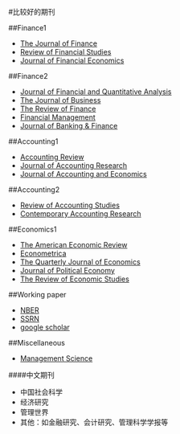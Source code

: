 #比较好的期刊

##Finance1
* [The Journal of Finance](http://onlinelibrary.wiley.com/journal/10.1111/(ISSN)1540-6261)
* [Review of Financial Studies](http://rfs.oxfordjournals.org)
* [Journal of Financial Economics](http://www.sciencedirect.com/science/journal/0304405X)



##Finance2
* [Journal of Financial and Quantitative Analysis](https://www.cambridge.org/core/journals/journal-of-financial-and-quantitative-analysis)
* [The Journal of Business](http://www.jstor.org/journal/jbusiness)
* [The Review of Finance](http://www.revfin.org)
* [Financial Management](http://onlinelibrary.wiley.com/journal/10.1111/(ISSN)1755-053X/)
* [Journal of Banking & Finance](https://www.journals.elsevier.com/journal-of-banking-and-finance/)



##Accounting1
* [Accounting Review](http://web.b.ebscohost.com/ehost/command/detail?sid=a0cdb855-0a00-428c-b9a3-7b43f0f1b2f8%40sessionmgr102&vid=0&hid=102&bdata=Jmxhbmc9emgtY24mc2l0ZT1laG9zdC1saXZl#jid=ARW&db=bth)
* [Journal of Accounting Research](http://onlinelibrary.wiley.com/journal/10.1111/(ISSN)1475-679X)
* [Journal of Accounting and Economics](http://www.sciencedirect.com/science/journal/01654101)

##Accounting2
* [Review of Accounting Studies](http://link.springer.com/journal/volumesAndIssues/11142)
* [Contemporary Accounting Research](http://onlinelibrary.wiley.com/journal/10.1111/(ISSN)1911-3846)


##Economics1
* [The American Economic Review](http://www.jstor.org/journal/amereconrevi)
* [Econometrica](http://onlinelibrary.wiley.com/journal/10.1111/(ISSN)1468-0262/issues)
* [The Quarterly Journal of Economics](http://qje.oxfordjournals.org)
* [Journal of Political Economy](http://www.jstor.org/journal/jpoliecon)
* [The Review of Economic Studies](http://restud.oxfordjournals.org)


##Working paper
* [NBER](http://www.nber.org)
* [SSRN](https://www.ssrn.com/en/)
* [google scholar](https://scholar.google.com)

##Miscellaneous
* [Management Science](http://pubsonline.informs.org/loi/mnsc)



####中文期刊
* 中国社会科学
* 经济研究
* 管理世界
* 其他：如金融研究、会计研究、管理科学学报等
